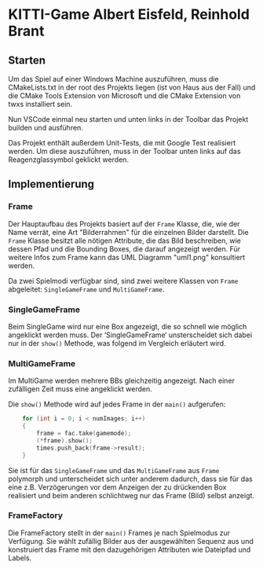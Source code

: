 # KITTI-Game Albert Eisfeld, Reinhold Brant

## Starten

Um das Spiel auf einer Windows Machine auszuführen, muss die CMakeLists.txt in der root des Projekts liegen 
(ist von Haus aus der Fall) und die CMake Tools Extension von Microsoft und die CMake Extension von twxs installiert sein.

Nun VSCode einmal neu starten und unten links in der Toolbar das Projekt builden und ausführen.

Das Projekt enthält außerdem Unit-Tests, die mit Google Test realisiert werden. Um diese auszuführen, muss in der Toolbar unten links auf das Reagenzglassymbol geklickt werden.

## Implementierung

### Frame

Der Hauptaufbau des Projekts basiert auf der `Frame` Klasse, die, wie der Name verrät, eine Art "Bilderrahmen" für die
einzelnen Bilder darstellt. Die `Frame` Klasse besitzt alle nötigen Attribute, die das Bild beschreiben, wie dessen Pfad
und die Bounding Boxes, die darauf angezeigt werden. Für weitere Infos zum Frame kann das UML Diagramm "uml1.png" konsultiert werden.

Da zwei Spielmodi verfügbar sind, sind zwei weitere Klassen von `Frame` abgeleitet: `SingleGameFrame` und `MultiGameFrame`.

### SingleGameFrame

Beim SingleGame wird nur eine Box angezeigt, die so schnell wie möglich angeklickt werden muss. 
Der ‘SingleGameFrame‘ unsterscheidet sich dabei nur in der `show()` Methode, was folgend im Vergleich erläutert wird.

### MultiGameFrame

Im MultiGame werden mehrere BBs gleichzeitig angezeigt. Nach einer zufälligen Zeit muss eine angeklickt werden.

Die `show()` Methode wird auf jedes Frame in der `main()` aufgerufen:
```cpp
    for (int i = 0; i < numImages; i++)
    {
        frame = fac.take(gamemode);
        (*frame).show();
        times.push_back(frame->result);
    }
```
Sie ist für das `SingleGameFrame` und das `MultiGameFrame` aus `Frame` polymorph und unterscheidet sich unter anderem dadurch, dass sie für das eine z.B. Verzögerungen vor dem Anzeigen der zu drückenden Box realisiert und beim anderen schlichtweg nur das Frame (Bild) selbst anzeigt.

### FrameFactory

Die FrameFactory stellt in der `main()` Frames je nach Spielmodus zur Verfügung. Sie wählt zufällig Bilder aus der ausgewählten Sequenz aus und konstruiert das Frame mit den dazugehörigen Attributen wie Dateipfad und Labels.
